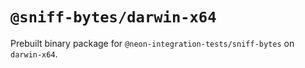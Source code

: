 # `@sniff-bytes/darwin-x64`

Prebuilt binary package for `@neon-integration-tests/sniff-bytes` on `darwin-x64`.
